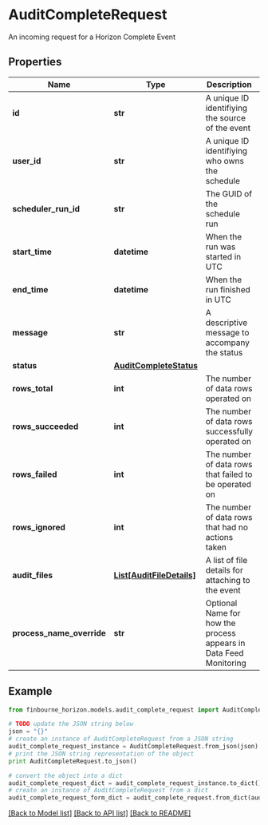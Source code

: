 # AuditCompleteRequest

An incoming request for a Horizon Complete Event

## Properties
Name | Type | Description | Notes
------------ | ------------- | ------------- | -------------
**id** | **str** | A unique ID identifiying the source of the event | 
**user_id** | **str** | A unique ID identifiying who owns the schedule | 
**scheduler_run_id** | **str** | The GUID of the schedule run | 
**start_time** | **datetime** | When the run was started in UTC | 
**end_time** | **datetime** | When the run finished in UTC | 
**message** | **str** | A descriptive message to accompany the status | 
**status** | [**AuditCompleteStatus**](AuditCompleteStatus.md) |  | 
**rows_total** | **int** | The number of data rows operated on | 
**rows_succeeded** | **int** | The number of data rows successfully operated on | 
**rows_failed** | **int** | The number of data rows that failed to be operated on | 
**rows_ignored** | **int** | The number of data rows that had no actions taken | 
**audit_files** | [**List[AuditFileDetails]**](AuditFileDetails.md) | A list of file details for attaching to the event | 
**process_name_override** | **str** | Optional Name for how the process appears in Data Feed Monitoring | [optional] 

## Example

```python
from finbourne_horizon.models.audit_complete_request import AuditCompleteRequest

# TODO update the JSON string below
json = "{}"
# create an instance of AuditCompleteRequest from a JSON string
audit_complete_request_instance = AuditCompleteRequest.from_json(json)
# print the JSON string representation of the object
print AuditCompleteRequest.to_json()

# convert the object into a dict
audit_complete_request_dict = audit_complete_request_instance.to_dict()
# create an instance of AuditCompleteRequest from a dict
audit_complete_request_form_dict = audit_complete_request.from_dict(audit_complete_request_dict)
```
[[Back to Model list]](../README.md#documentation-for-models) [[Back to API list]](../README.md#documentation-for-api-endpoints) [[Back to README]](../README.md)


